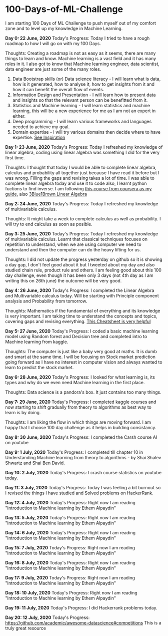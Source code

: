 # 100-Days-of-ML-Challenge
I am starting 100 Days of ML Challenge to push myself out of my comfort zone and to level up my knowledge in Machine Learning.

**Day 0: 22 June, 2020**
Today's Progress: Today I tried to have a rough roadmap to how I will go on with my 100 Days. 

Thoughts: Creating a roadmap is not as easy as it seems, there are many things to learn and know. Machine learning is a vast field and it has many roles in it. I also got to know that Machine learning engineer, data scientist, data engineer are just some of the many roles. 
1. Data Bootstrap skills (or) Data science literacy - I will learn what is data, how is it generated, how to analyse it, how to get insights from it and how it can benefit the overall flow of events.
2. Information Design and Presentation - I will learn how to present data and insights so that the relevant person can be benefitted from it.
3. Statistics and Machine learning - I will learn statistics and machine learning, this will be a new experience for me as I am not an expert in either. 
4. Deep programming -  I will learn various frameworks and languages needed to achieve my goal.
5. Domain expertise - I will try various domains then decide where to have expertise. 
[See Inspiration](https://towardsdatascience.com/whats-the-secret-sauce-to-transforming-into-a-unicorn-in-data-science-94082b01c39d)
 
**Day 1: 23 June, 2020**
Today's Progress: Today I refreshed my knowledge of linear algebra, coding using linear algebra was something I did for the very first time. 

Thoughts: I thought that today I would be able to complete linear algebra, calculus and probability all together just because I have read it before but I was wrong. Filling the gaps and revising takes a lot of time. I was able to complete linear algebra today and use it to code also, I learnt python fuctions to find inverse. I am following [this course from coursera as my guide](https://www.coursera.org/learn/linear-algebra-machine-learning/home/welcome), also [3Blue1Brown Linear Algebra](https://www.youtube.com/watch?v=fNk_zzaMoSs&list=PLZHQObOWTQDPD3MizzM2xVFitgF8hE_ab)

**Day 2: 24 June, 2020**
Today's Progress: Today I refreshed my knowledge of multivariable calculus. 

Thoughts: It might take a week to complete calculus as well as probability. I will try to end calculus as soon as posible. 

**Day 3: 25 June, 2020**
Today's Progress: Today I refreshed my knowledge of multivariable calculus. Learnt that classical techniques focuses on repetition to understand, when we are using computer we need to understand and then the computer can do the heavy lifting for us. 

Thoughts: I did not update the progress yesterday on github so it is showing a day gap, I don't feel good about it but I tweeted about my day and also studied chain rule, product rule and others. I am feeling good about this 100 day challenge, even though it has been only 3 days (not 4th day as I am writing this on 26th june) the outcome will be very good. 

**Day 4: 26 June, 2020**
Today's Progress:  I completed the Linear Algebra and Multivariable calculus today. Will be starting with Principle component analysis and Probability from tomorrow. 

Thoughts: Mathematics if the fundamental of everything and its knowledge is very important. I am taking time to understand the concepts and topics, covering gaps and revising everything. [This Cheatsheet is very helpful](https://ml-cheatsheet.readthedocs.io/en/latest/calculus.html#derivatives)

**Day 5: 27 June, 2020**
Today's Progress:  I coded a basic machine learning model using Random forest and Decision tree and completed intro to Machine learning from kaggle. 

Thoughts: The computer is just like a baby very good at maths. It is dumb and smart at the same time. I will be focusing on Stock market prediction going forward as I have no interest in computer vision and always wanted to learn to predict the stock market. 

**Day 6: 28 June, 2020**
Today's Progress:  I looked for what learning is, its types and why do we even need Machine learning in the first place.  

Thoughts: Data science is a pandora's box. It just contains too many things.

**Day 7: 29 June, 2020**
Today's Progress:  I completed kaggle courses and now starting to shift gradually from theory to algorithms as best way to learn is by doing.   

Thoughts: I am liking the flow in which things are moving forward. I am happy that I choose 100 day challenge as it helps in building consistancy. 

**Day 8: 30 June, 2020**
Today's Progress:  I completed the Carsh course AI on youtube

**Day 9: 1 July, 2020**
Today's Progress:  I completed till chapter 10 in Understanding Machine learning from theory to algorithms - by Shai Shalev Shwartz and Shai Ben David.

**Day 10: 2 July, 2020**
Today's Progress:  I crash course statistics on youtube today.

**Day 11: 3 July, 2020**
Today's Progress:  Today I was feeling a bit burnout so I revised the things I have studied and Solved problems on HackerRank. 

**Day 12: 4 July, 2020**
Today's Progress:  Right now I am reading "Introduction to Machine learning by Ethem Alpaydin"

**Day 13: 5 July, 2020**
Today's Progress:  Right now I am reading "Introduction to Machine learning by Ethem Alpaydin"

**Day 14: 6 July, 2020**
Today's Progress:  Right now I am reading "Introduction to Machine learning by Ethem Alpaydin"

**Day 15: 7 July, 2020**
Today's Progress:  Right now I am reading "Introduction to Machine learning by Ethem Alpaydin"

**Day 16: 8 July, 2020**
Today's Progress:  Right now I am reading "Introduction to Machine learning by Ethem Alpaydin"

**Day 17: 9 July, 2020**
Today's Progress:  Right now I am reading "Introduction to Machine learning by Ethem Alpaydin"

**Day 18: 10 July, 2020**
Today's Progress:  Right now I am reading "Introduction to Machine learning by Ethem Alpaydin"

**Day 19: 11 July, 2020**
Today's Progress:  I did Hackerrank problems today.

**Day 20: 12 July, 2020**
Today's Progress: https://github.com/academic/awesome-datascience#competitions This is a truly great resource
